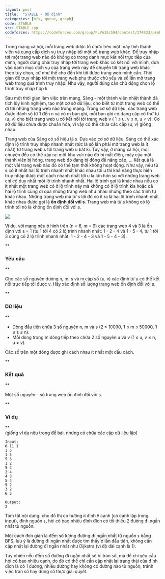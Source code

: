 ```yaml
---
layout: post
title:  "STABLE - Ổn định"
categories: [bfs, queue, graph]
code: STABLE
src: STABLE.cpp
codeforces: https://codeforces.com/group/FLVn1Sc504/contest/274833/problem/R
---
```



Trong mạng xã hội, mỗi trang web được tổ chức trên một máy tính thành viên và cung cấp dịch vụ truy nhập tới một số trang web khác. Để truy nhập tới một trang web nào đó không có trong danh mục kết nối trực tiếp của mình, người dùng phải truy nhập tới trang web khác có kết nối với mình, dựa vào danh mục dịch vụ của trang web này để chuyển tới trang web khác theo tùy chọn, cứ như thế cho đến khi tới được trang web mình cần. Thời gian để truy nhập tới một trang web phụ thuộc chủ yếu và số lần mở trang web trong quá trình truy nhập. Như vậy, người dùng cần chủ động chọn lộ trình truy nhập hợp lí.

Sau một thời gian làm việc trên mạng, Sáng - một thành viên nhiệt thành đã tích lũy kinh nghiệm, tạo một cơ sở dữ liệu, cho biết từ một trang web có thể đi tới những trang web nào trong mạng. Trong cơ sở dữ liệu, các trang web được đánh số từ 1 đến n và có m bản ghi, mỗi bản ghi có dạng cặp có thứ tự (u, v) cho biết trang web u có kết nối tới trang web v ( 1 ≤ u, v ≤ n, u ≠ v). Cơ sở dữ liệu chưa được chuẩn hóa, vì vậy có thể chứa các cặp (u, v) giống nhau.

Trang web của Sáng có số hiệu là s. Dựa vào cơ sở dữ liệu, Sáng có thể xác định lộ trình truy nhập nhanh nhất (tức là số lần phải mở trang web là ít nhất) từ trang web s tới trang web u bất kì. Tuy vậy, ở mạng xã hội, mọi chuyện đều có thể xảy ra: một khu vực nào đó bị mất điện, máy của một thành viên bị hỏng, trang web đó đang bị đóng để nâng cấp, ... Kết quả là một vài trang web nào đó có thể tạm thời không hoạt động. Như vậy, nếu từ s có ít nhất hai lộ trình nhanh nhất khác nhau tới u thì khả năng thực hiện truy nhập được một cách nhanh nhất tới u là lớn hơn so với những trang web chỉ có duy nhất một lộ trình nhanh nhất. Hai lộ trình gọi là khác nhau nếu có ít nhất một trang web có ở lộ trình này mà không có ở lộ trình kia hoặc cả hai lộ trình cùng đi qua những trang web như nhau nhưng theo các trình tự khác nhau. Những trang web mà từ s tới đó có ít ra là hai lộ trình nhanh nhất khác nhau được gọi là **ổn định đối với s**. Trang web mà từ s không có lộ trình tới nó là không ổn định đối với s.

![](http://i228.photobucket.com/albums/ee103/AnhDQ/img132.jpg)

Ví dụ, với mạng nêu ở hình trên (n = 6, m = 9) các trang web 4 và 3 là ổn định với s = 1 (từ 1 tới 4 có 2 lộ trình nhanh nhất: 1 - 2 - 4 và 1 - 5 - 4, từ 1 tới 3 cũng có 2 lộ trình nhanh nhất: 1 - 2 - 4 - 3 và 1 - 5 - 4 - 3).

**

### Yêu cầu

**

Cho các số nguyên dương n, m, s và m cặp số (u, v) xác định từ u có thể kết nối trực tiếp tới được v. Hãy xác định số lượng trang web ổn định đối với s.

**

### Dữ liệu

**

*   Dòng đầu tiên chứa 3 số nguyên n, m và s (2 ≤ 10000, 1 ≤ m ≤ 50000, 1 ≤ s ≤ n).
*   Mỗi dòng trong m dòng tiếp theo chứa 2 số nguyên u và v (1 ≤ u, v ≤ n, u ≠ v).

  
Các số trên một dòng được ghi cách nhau ít nhất một dấu cách.

**

### Kết quả

**

Một số nguyên - số trang web ổn định đối với s.

**

### Ví dụ

**  
(giống ví dụ nêu trong đề bài, nhưng có chứa các cặp dữ liệu lặp)

```
Input:
6 11 1
1 5
1 5
5 6
1 2
5 4
2 4
4 3
5 4
5 2
3 2
6 5

Output:
2

```

<!--more-->



Tóm tắt nội dung: cho đồ thị có hường `N` đỉnh `M` cạnh (có cạnh lặp trong input), đỉnh nguồn `s`, hỏi có bao nhiêu đỉnh đích có tối thiểu 2 đường đi ngắn nhất từ nguồn.

Một cách đơn giản là đếm số lượng đường đi ngắn nhất từ nguồn `s` bằng BFS, lưu ý là đường đi ngắn nhất được tìm thấy ở lần đầu tiên, không cần cập nhật lại đường đi ngắn nhất như Dijkstra (vì độ dài cạnh là 1).

Tuy nhiên nếu đếm số đường đi ngắn nhất sẽ bị tràn số, mà đề chỉ yêu cầu hỏi có bao nhiêu cạnh, do đó có thể chỉ cần cập nhật lại trạng thái của đỉnh đích là có 1 đường, nhiều đường hay không có đường nào từ nguồn, tránh việc tràn số hay dùng số thực giải quyết.
